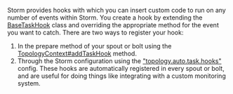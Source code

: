 Storm provides hooks with which you can insert custom code to run on any number of events within Storm. You create a hook by extending the [BaseTaskHook](http://nathanmarz.github.com/storm/doc-0.7.1/backtype/storm/hooks/BaseTaskHook.html) class and overriding the appropriate method for the event you want to catch. There are two ways to register your hook:

1. In the prepare method of your spout or bolt using the [TopologyContext#addTaskHook](http://nathanmarz.github.com/storm/doc-0.7.1/backtype/storm/task/TopologyContext.html) method.
2. Through the Storm configuration using the ["topology.auto.task.hooks"](http://nathanmarz.github.com/storm/doc-0.7.1/backtype/storm/Config.html#TOPOLOGY_AUTO_TASK_HOOKS) config. These hooks are automatically registered in every spout or bolt, and are useful for doing things like integrating with a custom monitoring system.